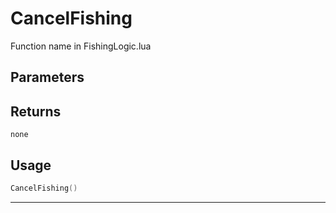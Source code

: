# CancelFishing
Function name in FishingLogic.lua
## Parameters

## Returns
`none`
## Usage
```lua
CancelFishing()
```
---
